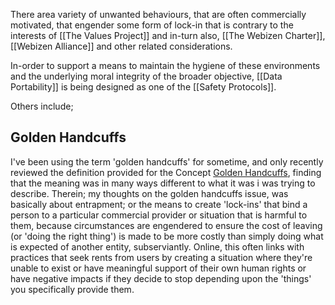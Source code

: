 There area variety of unwanted behaviours, that are often commercially motivated, that engender some form of lock-in that is contrary to the interests of [[The Values Project]] and in-turn also, [[The Webizen Charter]], [[Webizen Alliance]] and other related considerations.

In-order to support a means to maintain the hygiene of these environments and the underlying moral integrity of the broader objective, [[Data Portability]]  is being designed as one of the [[Safety Protocols]]. 

Others include;

## Golden Handcuffs
I've been using the term 'golden handcuffs' for sometime, and only recently reviewed the definition provided for the Concept [Golden Handcuffs](https://en.wikipedia.org/wiki/Golden_handcuffs), finding that the meaning was in many ways different to what it was i was trying to describe.  Therein; my thoughts on the golden handcuffs issue, was basically about entrapment; or the means to create 'lock-ins' that bind a person to a particular commercial provider or situation that is harmful to them, because circumstances are engendered to ensure the cost of leaving (or 'doing the right thing') is made to be more costly than simply doing what is expected of another entity, subserviantly.  Online, this often links with practices that seek rents from users by creating a situation where they're unable to exist or have meaningful support of their own human rights or have negative impacts if they decide to stop depending upon the 'things' you specifically provide them. 

